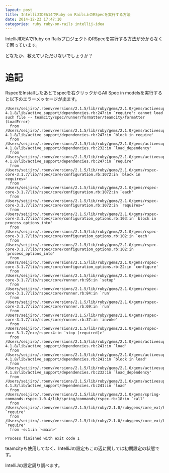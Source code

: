 ```yaml
---
layout: post
title: IntelliJIDEA14でRuby on Rails上のRSpecを実行する方法
date: 2014-12-23 17:47:10
categories: ruby ruby-on-rails intellij-idea
---
```

<p>IntelliJIDEAでRuby on RailsプロジェクトのRSpecを実行する方法が分からなくて困っています。</p>

<p>どなたか、教えていただけないでしょうか？</p>

<h1>追記</h1>

<p>RspecをInstallしたあとでspecを右クリックからAll Spec in modelsを実行すると以下のエラーメッセージが出ます。</p>

<pre><code>/Users/seijiro/.rbenv/versions/2.1.5/lib/ruby/gems/2.1.0/gems/activesupport-4.1.8/lib/active_support/dependencies.rb:247:in `require': cannot load such file -- teamcity/spec/runner/formatter/teamcity/formatter (LoadError)
  from /Users/seijiro/.rbenv/versions/2.1.5/lib/ruby/gems/2.1.0/gems/activesupport-4.1.8/lib/active_support/dependencies.rb:247:in `block in require'
  from /Users/seijiro/.rbenv/versions/2.1.5/lib/ruby/gems/2.1.0/gems/activesupport-4.1.8/lib/active_support/dependencies.rb:232:in `load_dependency'
  from /Users/seijiro/.rbenv/versions/2.1.5/lib/ruby/gems/2.1.0/gems/activesupport-4.1.8/lib/active_support/dependencies.rb:247:in `require'
  from /Users/seijiro/.rbenv/versions/2.1.5/lib/ruby/gems/2.1.0/gems/rspec-core-3.1.7/lib/rspec/core/configuration.rb:1072:in `block in requires='
  from /Users/seijiro/.rbenv/versions/2.1.5/lib/ruby/gems/2.1.0/gems/rspec-core-3.1.7/lib/rspec/core/configuration.rb:1072:in `each'
  from /Users/seijiro/.rbenv/versions/2.1.5/lib/ruby/gems/2.1.0/gems/rspec-core-3.1.7/lib/rspec/core/configuration.rb:1072:in `requires='
  from /Users/seijiro/.rbenv/versions/2.1.5/lib/ruby/gems/2.1.0/gems/rspec-core-3.1.7/lib/rspec/core/configuration_options.rb:103:in `block in process_options_into'
  from /Users/seijiro/.rbenv/versions/2.1.5/lib/ruby/gems/2.1.0/gems/rspec-core-3.1.7/lib/rspec/core/configuration_options.rb:102:in `each'
  from /Users/seijiro/.rbenv/versions/2.1.5/lib/ruby/gems/2.1.0/gems/rspec-core-3.1.7/lib/rspec/core/configuration_options.rb:102:in `process_options_into'
  from /Users/seijiro/.rbenv/versions/2.1.5/lib/ruby/gems/2.1.0/gems/rspec-core-3.1.7/lib/rspec/core/configuration_options.rb:22:in `configure'
  from /Users/seijiro/.rbenv/versions/2.1.5/lib/ruby/gems/2.1.0/gems/rspec-core-3.1.7/lib/rspec/core/runner.rb:95:in `setup'
  from /Users/seijiro/.rbenv/versions/2.1.5/lib/ruby/gems/2.1.0/gems/rspec-core-3.1.7/lib/rspec/core/runner.rb:84:in `run'
  from /Users/seijiro/.rbenv/versions/2.1.5/lib/ruby/gems/2.1.0/gems/rspec-core-3.1.7/lib/rspec/core/runner.rb:69:in `run'
  from /Users/seijiro/.rbenv/versions/2.1.5/lib/ruby/gems/2.1.0/gems/rspec-core-3.1.7/lib/rspec/core/runner.rb:37:in `invoke'
  from /Users/seijiro/.rbenv/versions/2.1.5/lib/ruby/gems/2.1.0/gems/rspec-core-3.1.7/exe/rspec:4:in `&lt;top (required)&gt;'
  from /Users/seijiro/.rbenv/versions/2.1.5/lib/ruby/gems/2.1.0/gems/activesupport-4.1.8/lib/active_support/dependencies.rb:241:in `load'
  from /Users/seijiro/.rbenv/versions/2.1.5/lib/ruby/gems/2.1.0/gems/activesupport-4.1.8/lib/active_support/dependencies.rb:241:in `block in load'
  from /Users/seijiro/.rbenv/versions/2.1.5/lib/ruby/gems/2.1.0/gems/activesupport-4.1.8/lib/active_support/dependencies.rb:232:in `load_dependency'
  from /Users/seijiro/.rbenv/versions/2.1.5/lib/ruby/gems/2.1.0/gems/activesupport-4.1.8/lib/active_support/dependencies.rb:241:in `load'
  from /Users/seijiro/.rbenv/versions/2.1.5/lib/ruby/gems/2.1.0/gems/spring-commands-rspec-1.0.4/lib/spring/commands/rspec.rb:18:in `call'
  from /Users/seijiro/.rbenv/versions/2.1.5/lib/ruby/2.1.0/rubygems/core_ext/kernel_require.rb:55:in `require'
  from /Users/seijiro/.rbenv/versions/2.1.5/lib/ruby/2.1.0/rubygems/core_ext/kernel_require.rb:55:in `require'
  from -e:1:in `&lt;main&gt;'

Process finished with exit code 1
</code></pre>

<p>teamcityも使用してなく、IntelliJの設定もこの辺に関しては初期設定の状態です。</p>

<p>IntelliJの設定周り調べます。</p>
